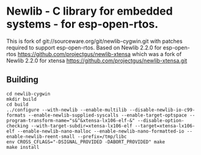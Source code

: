 # Newlib - C library for embedded systems - for esp-open-rtos.

This is fork of git://sourceware.org/git/newlib-cygwin.git with patches required to support esp-open-rtos. Based on Newlib 2.2.0 for esp-open-rtos https://github.com/projectgus/newlib-xtensa which was a fork of Newlib 2.2.0 for xtensa https://github.com/projectgus/newlib-xtensa.git

## Building

```
cd newlib-cygwin
mkdir build
cd build
../configure --with-newlib --enable-multilib --disable-newlib-io-c99-formats --enable-newlib-supplied-syscalls --enable-target-optspace --program-transform-name="s&^&xtensa-lx106-elf-&" --disable-option-checking --with-target-subdir=xtensa-lx106-elf --target=xtensa-lx106-elf --enable-newlib-nano-malloc --enable-newlib-nano-formatted-io --enable-newlib-reent-small --prefix=/tmp/libc
env CROSS_CFLAGS="-DSIGNAL_PROVIDED -DABORT_PROVIDED" make
make install
```
